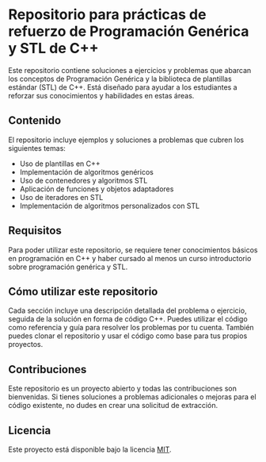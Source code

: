 # Repositorio para prácticas de refuerzo de Programación Genérica y STL de C++

Este repositorio contiene soluciones a ejercicios y problemas que abarcan los conceptos de Programación Genérica y la biblioteca de plantillas estándar (STL) de C++. Está diseñado para ayudar a los estudiantes a reforzar sus conocimientos y habilidades en estas áreas.

## Contenido

El repositorio incluye ejemplos y soluciones a problemas que cubren los siguientes temas:

- Uso de plantillas en C++
- Implementación de algoritmos genéricos
- Uso de contenedores y algoritmos STL
- Aplicación de funciones y objetos adaptadores
- Uso de iteradores en STL
- Implementación de algoritmos personalizados con STL

## Requisitos

Para poder utilizar este repositorio, se requiere tener conocimientos básicos en programación en C++ y haber cursado al menos un curso introductorio sobre programación genérica y STL.

## Cómo utilizar este repositorio

Cada sección incluye una descripción detallada del problema o ejercicio, seguida de la solución en forma de código C++. Puedes utilizar el código como referencia y guía para resolver los problemas por tu cuenta. También puedes clonar el repositorio y usar el código como base para tus propios proyectos.

## Contribuciones

Este repositorio es un proyecto abierto y todas las contribuciones son bienvenidas. Si tienes soluciones a problemas adicionales o mejoras para el código existente, no dudes en crear una solicitud de extracción.

## Licencia

Este proyecto está disponible bajo la licencia [MIT](LICENSE).

